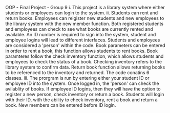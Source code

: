 OOP - Final Project - Group 9
i. This project is a library system where either students or employees can login to the system.
ii. Students can rent and return books. Employees can reigister new students and new employees to the library system with the new member function. 
Both registered students and employees can check to see what books are currently rented and available. 
An ID number is required to sign into the system, student and employee logins will lead to different interfaces. 
Students and employees are considered a 'person' within the code.
Book parameters can be entered in order to rent a book, this function allows students to rent books. 
Book paramteres follow the check inventory function, which allows students and employees to check the status of a book. Checking inventory refers to the library system to confirm data. 
Return book function allows returning books to be referenced to the inventory and returned.
The code conatins 6 classes.
iii. The prorgram is run by entering either your student ID or employee ID into the system. Once logged in, the 'person' can check the avilablity of books. If employee ID logins, then they will have the option to register a new person, check inventory or return a book. Students will login with their ID, with the ability to check inventory, rent a book and return a book. New members can be entered before ID login. 
